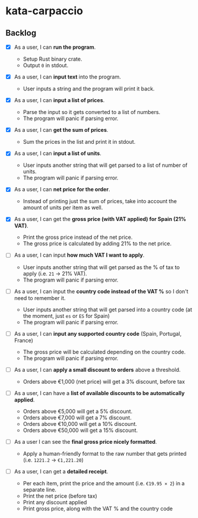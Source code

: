 # kata-carpaccio

## Backlog

- [x] As a user, I can **run the program**.

  - Setup Rust binary crate.
  - Output `0` in stdout.

- [x] As a user, I can **input text** into the program.

  - User inputs a string and the program will print it back.

- [x] As a user, I can **input a list of prices**.

  - Parse the input so it gets converted to a list of numbers.
  - The program will panic if parsing error.

- [x] As a user, I can **get the sum of prices**.

  - Sum the prices in the list and print it in stdout.

- [x] As a user, I can **input a list of units**.

  - User inputs another string that will get parsed to a list of number of units.
  - The program will panic if parsing error.

- [x] As a user, I can **net price for the order**.

  - Instead of printing just the sum of prices, take into account the amount of units per item as well.

- [x] As a user, I can get the **gross price (with VAT applied) for Spain (21% VAT)**.

  - Print the gross price instead of the net price.
  - The gross price is calculated by adding 21% to the net price.

- [ ] As a user, I can input **how much VAT I want to apply**.

  - User inputs another string that will get parsed as the % of tax to apply (i.e. `21` -> 21% VAT).
  - The program will panic if parsing error.

- [ ] As a user, I can input the **country code instead of the VAT %** so I don't need to remember it.

  - User inputs another string that will get parsed into a country code (at the moment, just `es` or `ES` for Spain)
  - The program will panic if parsing error.

- [ ] As a user, I can **input any supported country code** (Spain, Portugal, France)

  - The gross price will be calculated depending on the country code.
  - The program will panic if parsing error.

- [ ] As a user, I can **apply a small discount to orders** above a threshold.

  - Orders above €1,000 (net price) will get a 3% discount, before tax

- [ ] As a user, I can have a **list of available discounts to be automatically applied**.

  - Orders above €5,000 will get a 5% discount.
  - Orders above €7,000 will get a 7% discount.
  - Orders above €10,000 will get a 10% discount.
  - Orders above €50,000 will get a 15% discount.

- [ ] As a user I can see the **final gross price nicely formatted**.

  - Apply a human-friendly format to the raw number that gets printed (i.e. `1221.2` -> `€1,221.20`)

- [ ] As a user, I can get a **detailed receipt**.
  - Per each item, print the price and the amount (i.e. `€19.95 × 2`) in a separate line.
  - Print the net price (before tax)
  - Print any discount applied
  - Print gross price, along with the VAT % and the country code
